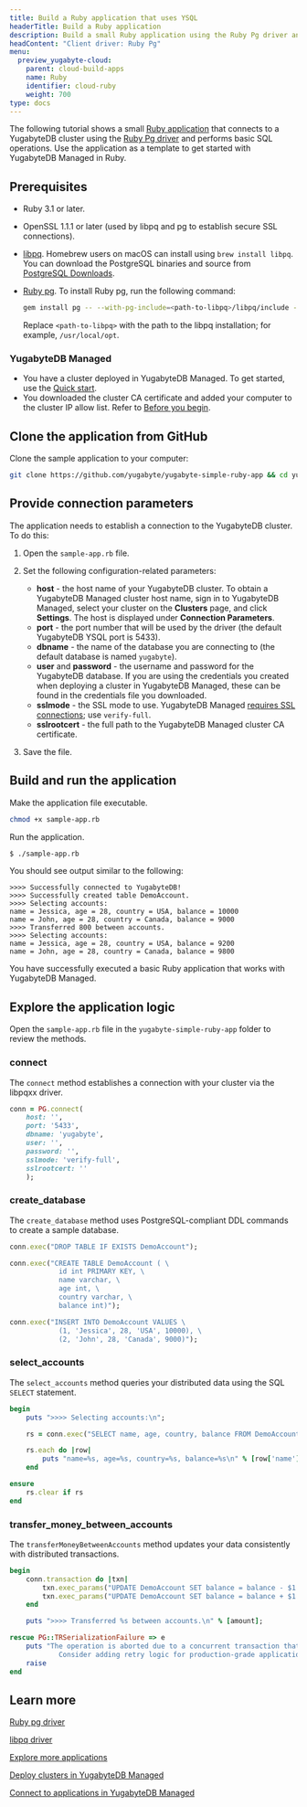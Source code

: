 ```yaml
---
title: Build a Ruby application that uses YSQL
headerTitle: Build a Ruby application
description: Build a small Ruby application using the Ruby Pg driver and using the YSQL API to connect to and interact with a YugabyteDB Managed cluster.
headContent: "Client driver: Ruby Pg"
menu:
  preview_yugabyte-cloud:
    parent: cloud-build-apps
    name: Ruby
    identifier: cloud-ruby
    weight: 700
type: docs
---
```


The following tutorial shows a small [Ruby application](https://github.com/yugabyte/yugabyte-simple-ruby-app) that connects to a YugabyteDB cluster using the [Ruby Pg driver](../../../../reference/drivers/ysql-client-drivers/#pg) and performs basic SQL operations. Use the application as a template to get started with YugabyteDB Managed in Ruby.

## Prerequisites

- Ruby 3.1 or later.
- OpenSSL 1.1.1 or later (used by libpq and pg to establish secure SSL connections).
- [libpq](../../../../reference/drivers/ysql-client-drivers/#libpq). Homebrew users on macOS can install using `brew install libpq`. You can download the PostgreSQL binaries and source from [PostgreSQL Downloads](https://www.postgresql.org/download/).
- [Ruby pg](../../../../reference/drivers/ysql-client-drivers/#pg). To install Ruby pg, run the following command:

    ```sh
    gem install pg -- --with-pg-include=<path-to-libpq>/libpq/include --with-pg-lib=<path-to-libpq>/libpq/lib
    ```

    Replace `<path-to-libpq>` with the path to the libpq installation; for example, `/usr/local/opt`.

### YugabyteDB Managed

- You have a cluster deployed in YugabyteDB Managed. To get started, use the [Quick start](../../).
- You downloaded the cluster CA certificate and added your computer to the cluster IP allow list. Refer to [Before you begin](../cloud-add-ip/).

## Clone the application from GitHub

Clone the sample application to your computer:

```sh
git clone https://github.com/yugabyte/yugabyte-simple-ruby-app && cd yugabyte-simple-ruby-app
```

## Provide connection parameters

The application needs to establish a connection to the YugabyteDB cluster. To do this:

1. Open the `sample-app.rb` file.

2. Set the following configuration-related parameters:

    - **host** - the host name of your YugabyteDB cluster. To obtain a YugabyteDB Managed cluster host name, sign in to YugabyteDB Managed, select your cluster on the **Clusters** page, and click **Settings**. The host is displayed under **Connection Parameters**.
    - **port** - the port number that will be used by the driver (the default YugabyteDB YSQL port is 5433).
    - **dbname** - the name of the database you are connecting to (the default database is named `yugabyte`).
    - **user** and **password** - the username and password for the YugabyteDB database. If you are using the credentials you created when deploying a cluster in YugabyteDB Managed, these can be found in the credentials file you downloaded.
    - **sslmode** - the SSL mode to use. YugabyteDB Managed [requires SSL connections](../../../cloud-secure-clusters/cloud-authentication/#ssl-modes-in-ysql); use `verify-full`.
    - **sslrootcert** - the full path to the YugabyteDB Managed cluster CA certificate.

3. Save the file.

## Build and run the application

Make the application file executable.

```sh
chmod +x sample-app.rb
```

Run the application.

```sh
$ ./sample-app.rb
```

You should see output similar to the following:

```output
>>>> Successfully connected to YugabyteDB!
>>>> Successfully created table DemoAccount.
>>>> Selecting accounts:
name = Jessica, age = 28, country = USA, balance = 10000
name = John, age = 28, country = Canada, balance = 9000
>>>> Transferred 800 between accounts.
>>>> Selecting accounts:
name = Jessica, age = 28, country = USA, balance = 9200
name = John, age = 28, country = Canada, balance = 9800
```

You have successfully executed a basic Ruby application that works with YugabyteDB Managed.

## Explore the application logic

Open the `sample-app.rb` file in the `yugabyte-simple-ruby-app` folder to review the methods.

### connect

The `connect` method establishes a connection with your cluster via the libpqxx driver.

```ruby
conn = PG.connect(
    host: '',
    port: '5433',
    dbname: 'yugabyte',
    user: '',
    password: '',
    sslmode: 'verify-full',
    sslrootcert: ''
    );
```

### create_database

The `create_database` method uses PostgreSQL-compliant DDL commands to create a sample database.

```ruby
conn.exec("DROP TABLE IF EXISTS DemoAccount");

conn.exec("CREATE TABLE DemoAccount ( \
            id int PRIMARY KEY, \
            name varchar, \
            age int, \
            country varchar, \
            balance int)");

conn.exec("INSERT INTO DemoAccount VALUES \
            (1, 'Jessica', 28, 'USA', 10000), \
            (2, 'John', 28, 'Canada', 9000)");
```

### select_accounts

The `select_accounts` method queries your distributed data using the SQL `SELECT` statement.

```ruby
begin
    puts ">>>> Selecting accounts:\n";

    rs = conn.exec("SELECT name, age, country, balance FROM DemoAccount");

    rs.each do |row|
        puts "name=%s, age=%s, country=%s, balance=%s\n" % [row['name'], row['age'], row['country'], row['balance']];
    end

ensure
    rs.clear if rs
end
```

### transfer_money_between_accounts

The `transferMoneyBetweenAccounts` method updates your data consistently with distributed transactions.

```ruby
begin
    conn.transaction do |txn|
        txn.exec_params("UPDATE DemoAccount SET balance = balance - $1 WHERE name = \'Jessica\'", [amount]);
        txn.exec_params("UPDATE DemoAccount SET balance = balance + $1 WHERE name = \'John\'", [amount]);
    end

    puts ">>>> Transferred %s between accounts.\n" % [amount];

rescue PG::TRSerializationFailure => e
    puts "The operation is aborted due to a concurrent transaction that is modifying the same set of rows. \
            Consider adding retry logic for production-grade applications.";
    raise
end
```

## Learn more

[Ruby pg driver](../../../../reference/drivers/ysql-client-drivers/#pg)

[libpq driver](../../../../reference/drivers/ysql-client-drivers/#libpq)

[Explore more applications](../../../cloud-examples/)

[Deploy clusters in YugabyteDB Managed](../../../cloud-basics)

[Connect to applications in YugabyteDB Managed](../../../cloud-connect/connect-applications/)
